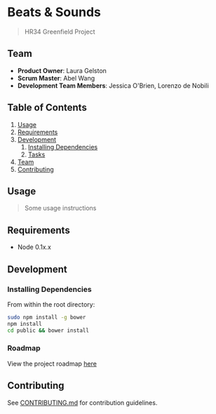 # Beats & Sounds

> HR34 Greenfield Project

## Team

  - __Product Owner__: Laura Gelston
  - __Scrum Master__: Abel Wang
  - __Development Team Members__: Jessica O'Brien, Lorenzo de Nobili

## Table of Contents

1. [Usage](#Usage)
1. [Requirements](#requirements)
1. [Development](#development)
    1. [Installing Dependencies](#installing-dependencies)
    1. [Tasks](#tasks)
1. [Team](#team)
1. [Contributing](#contributing)

## Usage

> Some usage instructions

## Requirements

- Node 0.1x.x

## Development

### Installing Dependencies

From within the root directory:

```sh
sudo npm install -g bower
npm install
cd public && bower install
```

### Roadmap

View the project roadmap [here](LINK_TO_PROJECT_ISSUES)


## Contributing

See [CONTRIBUTING.md](CONTRIBUTING.md) for contribution guidelines.
